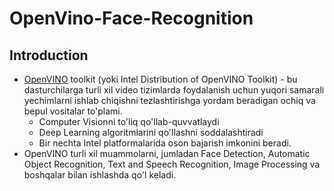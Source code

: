 # OpenVino-Face-Recognition

## Introduction
- [OpenVINO](https://docs.openvino.ai/2023.1/home.html) toolkit (yoki Intel Distribution of OpenVINO Toolkit) - bu dasturchilarga turli xil video tizimlarda foydalanish uchun yuqori samarali yechimlarni ishlab chiqishni tezlashtirishga yordam beradigan ochiq va bepul vositalar to'plami.
  * Computer Visionni to'liq qo'llab-quvvatlaydi
  * Deep Learning algoritmlarini qo'llashni soddalashtiradi
  * Bir nechta Intel platformalarida oson bajarish imkonini beradi.
- OpenVINO turli xil muammolarni, jumladan Face Detection, Automatic Object Recognition, Text and Speech Recognition, Image Processing va boshqalar bilan ishlashda qo'l keladi.
